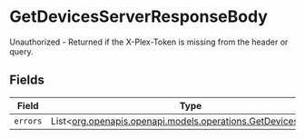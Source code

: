 # GetDevicesServerResponseBody

Unauthorized - Returned if the X-Plex-Token is missing from the header or query.


## Fields

| Field                                                                                                        | Type                                                                                                         | Required                                                                                                     | Description                                                                                                  |
| ------------------------------------------------------------------------------------------------------------ | ------------------------------------------------------------------------------------------------------------ | ------------------------------------------------------------------------------------------------------------ | ------------------------------------------------------------------------------------------------------------ |
| `errors`                                                                                                     | List<[org.openapis.openapi.models.operations.GetDevicesErrors](../../models/operations/GetDevicesErrors.md)> | :heavy_minus_sign:                                                                                           | N/A                                                                                                          |